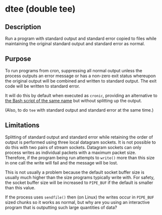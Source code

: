dtee (double tee)
=================

## Description

Run a program with standard output and standard error copied to files
while maintaining the original standard output and standard error as normal.

## Purpose

To run programs from cron, suppressing all normal output unless the process
outputs an error message or has a non-zero exit status whereupon the original
output will be combined and written to standard output. The exit code will be
written to standard error.

It will do this by default when executed as `cronic`, providing an alternative
to [the Bash script of the same name](http://habilis.net/cronic/) but without
splitting up the output.

(Also, to do `tee` with standard output and standard error at the same time.)

## Limitations

Splitting of standard output and standard error while retaining the order of
output is performed using three local datagram sockets. It is not possible to
do this with two pairs of stream sockets. Datagram sockets can only process
writes as individual packets with a maximum packet size. Therefore, if the
program being run attempts to `write()` more than this size in one call the
write will fail and the message will be lost.

This is not usually a problem because the default socket buffer size is usually
much higher than the size programs typically write with. For safety, the socket
buffer size will be increased to `PIPE_BUF` if the default is smaller than this
value.

If the process uses `sendfile()` then (on Linux) the writes occur in `PIPE_BUF`
sized chunks so it works as normal, but why are you using an interactive
program that is outputting such large quantities of data?
